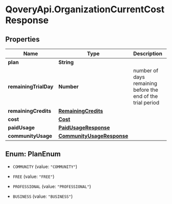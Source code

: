 # QoveryApi.OrganizationCurrentCostResponse

## Properties

Name | Type | Description | Notes
------------ | ------------- | ------------- | -------------
**plan** | **String** |  | [optional] 
**remainingTrialDay** | **Number** | number of days remaining before the end of the trial period | [optional] 
**remainingCredits** | [**RemainingCredits**](RemainingCredits.md) |  | [optional] 
**cost** | [**Cost**](Cost.md) |  | [optional] 
**paidUsage** | [**PaidUsageResponse**](PaidUsageResponse.md) |  | [optional] 
**communityUsage** | [**CommunityUsageResponse**](CommunityUsageResponse.md) |  | [optional] 



## Enum: PlanEnum


* `COMMUNITY` (value: `"COMMUNITY"`)

* `FREE` (value: `"FREE"`)

* `PROFESSIONAL` (value: `"PROFESSIONAL"`)

* `BUSINESS` (value: `"BUSINESS"`)




